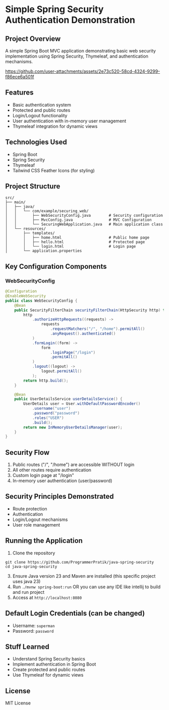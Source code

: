 # Simple Spring Security Authentication Demonstration

## Project Overview

A simple Spring Boot MVC application demonstrating basic web security implementation using Spring Security, Thymeleaf, and authentication mechanisms.

https://github.com/user-attachments/assets/2e73c520-58cd-4324-9299-f86ece6a501f

## Features

- Basic authentication system
- Protected and public routes
- Login/Logout functionality
- User authentication with in-memory user management
- Thymeleaf integration for dynamic views

## Technologies Used

- Spring Boot
- Spring Security
- Thymeleaf
- Tailwind CSS Feather Icons (for styling)

## Project Structure

```
src/
├── main/
│   ├── java/
│   │   └── com/example/securing_web/
│   │       ├── WebSecurityConfig.java        # Security configuration
│   │       ├── MvcConfig.java                # MVC Configuration
│   │       └── SecuringWebApplication.java   # Main application class
│   └── resources/
│       ├── templates/
│       │   ├── home.html                     # Public home page
│       │   ├── hello.html                    # Protected page
│       │   └── login.html                    # Login page
│       └── application.properties
```

## Key Configuration Components

### WebSecurityConfig

```java
@Configuration
@EnableWebSecurity
public class WebSecurityConfig {
    @Bean
    public SecurityFilterChain securityFilterChain(HttpSecurity http) throws Exception {
        http
            .authorizeHttpRequests((requests) -> 
                requests
                    .requestMatchers("/", "/home").permitAll()
                    .anyRequest().authenticated()
            )
            .formLogin((form) -> 
                form
                    .loginPage("/login")
                    .permitAll()
            )
            .logout((logout) -> 
                logout.permitAll()
            );
        return http.build();
    }

    @Bean
    public UserDetailsService userDetailsService() {
        UserDetails user = User.withDefaultPasswordEncoder()
            .username("user")
            .password("password")
            .roles("USER")
            .build();
        return new InMemoryUserDetailsManager(user);
    }
}
```

## Security Flow

1. Public routes ("/", "/home") are accessible WITHOUT login
2. All other routes require authentication
3. Custom login page at "/login"
4. In-memory user authentication (user/password)

## Security Principles Demonstrated

- Route protection
- Authentication
- Login/Logout mechanisms
- User role management

## Running the Application

1. Clone the repository
```
git clone https://github.com/ProgrammerPratik/java-spring-security
cd java-spring-security
```
3. Ensure Java version 23 and Maven are installed (this specific project uses java 23)
4. Run `./mvnw spring-boot:run` OR you can use any IDE like intellij to build and run project
5. Access at `http://localhost:8080`

## Default Login Credentials (can be changed)

- Username: `superman`
- Password: `password`

## Stuff Learned

- Understand Spring Security basics
- Implement authentication in Spring Boot
- Create protected and public routes
- Use Thymeleaf for dynamic views

## License

MIT License
